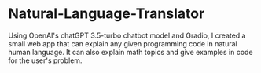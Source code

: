 # Natural-Language-Translator
Using OpenAI's chatGPT 3.5-turbo chatbot model and Gradio, I created a small web app that can explain any given programming code in natural human language. It can also explain math topics and give examples in code for the user's problem.
